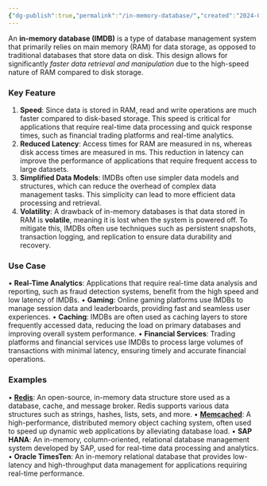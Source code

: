 ```yaml
---
{"dg-publish":true,"permalink":"/in-memory-database/","created":"2024-06-20T13:56:32.131+08:00","updated":"2024-06-20T14:02:54.373+08:00"}
---
```


An **in-memory database (IMDB)** is a type of database management system that primarily relies on main memory (RAM) for data storage, as opposed to traditional databases that store data on disk. This design allows for significantly *faster data retrieval and manipulation* due to the high-speed nature of RAM compared to disk storage.


### Key Feature
1. **Speed**: Since data is stored in RAM, read and write operations are much faster compared to disk-based storage. This speed is critical for applications that require real-time data processing and quick response times, such as financial trading platforms and real-time analytics.
2. **Reduced Latency**: Access times for RAM are measured in ns, whereas disk access times are measured in ms. This reduction in latency can improve the performance of applications that require frequent access to large datasets.
3. **Simplified Data Models**: IMDBs often use simpler data models and structures, which can reduce the overhead of complex data management tasks. This simplicity can lead to more efficient data processing and retrieval.
4. **Volatility**: A drawback of in-memory databases is that data stored in RAM is **volatile**, meaning it is lost when the system is powered off. To mitigate this, IMDBs often use techniques such as persistent snapshots, transaction logging, and replication to ensure data durability and recovery.
### Use Case
• **Real-Time Analytics**: Applications that require real-time data analysis and reporting, such as fraud detection systems, benefit from the high speed and low latency of IMDBs.
• **Gaming**: Online gaming platforms use IMDBs to manage session data and leaderboards, providing fast and seamless user experiences.
• **Caching**: IMDBs are often used as caching layers to store frequently accessed data, reducing the load on primary databases and improving overall system performance.
• **Financial Services**: Trading platforms and financial services use IMDBs to process large volumes of transactions with minimal latency, ensuring timely and accurate financial operations.
### Examples
• **[Redis](https://redis.io/)**: An open-source, in-memory data structure store used as a database, cache, and message broker. Redis supports various data structures such as strings, hashes, lists, sets, and more. 
• **[Memcached](https://memcached.org/)**: A high-performance, distributed memory object caching system, often used to speed up dynamic web applications by alleviating database load.
• **SAP HANA**: An in-memory, column-oriented, relational database management system developed by SAP, used for real-time data processing and analytics.
• **Oracle TimesTen**: An in-memory relational database that provides low-latency and high-throughput data management for applications requiring real-time performance.